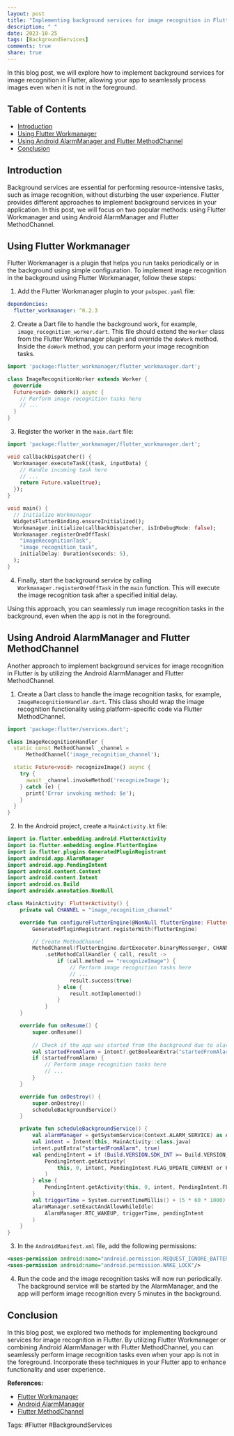 ```yaml
---
layout: post
title: "Implementing background services for image recognition in Flutter"
description: " "
date: 2023-10-25
tags: [BackgroundServices]
comments: true
share: true
---
```


In this blog post, we will explore how to implement background services for image recognition in Flutter, allowing your app to seamlessly process images even when it is not in the foreground.

## Table of Contents
- [Introduction](#introduction)
- [Using Flutter Workmanager](#using-flutter-workmanager)
- [Using Android AlarmManager and Flutter MethodChannel](#using-android-alarmmanager-and-flutter-methodchannel)
- [Conclusion](#conclusion)

## Introduction

Background services are essential for performing resource-intensive tasks, such as image recognition, without disturbing the user experience. Flutter provides different approaches to implement background services in your application. In this post, we will focus on two popular methods: using Flutter Workmanager and using Android AlarmManager and Flutter MethodChannel.

## Using Flutter Workmanager

Flutter Workmanager is a plugin that helps you run tasks periodically or in the background using simple configuration. To implement image recognition in the background using Flutter Workmanager, follow these steps:

1. Add the Flutter Workmanager plugin to your `pubspec.yaml` file:

```yaml
dependencies:
  flutter_workmanager: ^0.2.3
```

2. Create a Dart file to handle the background work, for example, `image_recognition_worker.dart`. This file should extend the `Worker` class from the Flutter Workmanager plugin and override the `doWork` method. Inside the `doWork` method, you can perform your image recognition tasks.

```dart
import 'package:flutter_workmanager/flutter_workmanager.dart';

class ImageRecognitionWorker extends Worker {
  @override
  Future<void> doWork() async {
    // Perform image recognition tasks here
    // ...
  }
}
```

3. Register the worker in the `main.dart` file:

```dart
import 'package:flutter_workmanager/flutter_workmanager.dart';

void callbackDispatcher() {
  Workmanager.executeTask((task, inputData) {
    // Handle incoming task here
    // ...
    return Future.value(true);
  });
}

void main() {
  // Initialize Workmanager
  WidgetsFlutterBinding.ensureInitialized();
  Workmanager.initialize(callbackDispatcher, isInDebugMode: false);
  Workmanager.registerOneOffTask(
    "imageRecognitionTask",
    "image_recognition_task",
    initialDelay: Duration(seconds: 5),
  );
}
```

4. Finally, start the background service by calling `Workmanager.registerOneOffTask` in the `main` function. This will execute the image recognition task after a specified initial delay.

Using this approach, you can seamlessly run image recognition tasks in the background, even when the app is not in the foreground.

## Using Android AlarmManager and Flutter MethodChannel

Another approach to implement background services for image recognition in Flutter is by utilizing the Android AlarmManager and Flutter MethodChannel.

1. Create a Dart class to handle the image recognition tasks, for example, `ImageRecognitionHandler.dart`. This class should wrap the image recognition functionality using platform-specific code via Flutter MethodChannel.

```dart
import 'package:flutter/services.dart';

class ImageRecognitionHandler {
  static const MethodChannel _channel =
      MethodChannel('image_recognition_channel');

  static Future<void> recognizeImage() async {
    try {
      await _channel.invokeMethod('recognizeImage');
    } catch (e) {
      print('Error invoking method: $e');
    }
  }
}
```

2. In the Android project, create a `MainActivity.kt` file:

```kotlin
import io.flutter.embedding.android.FlutterActivity
import io.flutter.embedding.engine.FlutterEngine
import io.flutter.plugins.GeneratedPluginRegistrant
import android.app.AlarmManager
import android.app.PendingIntent
import android.content.Context
import android.content.Intent
import android.os.Build
import androidx.annotation.NonNull

class MainActivity: FlutterActivity() {
    private val CHANNEL = "image_recognition_channel"

    override fun configureFlutterEngine(@NonNull flutterEngine: FlutterEngine) {
        GeneratedPluginRegistrant.registerWith(flutterEngine)

        // Create MethodChannel
        MethodChannel(flutterEngine.dartExecutor.binaryMessenger, CHANNEL)
            .setMethodCallHandler { call, result ->
                if (call.method == "recognizeImage") {
                    // Perform image recognition tasks here
                    // ...
                    result.success(true)
                } else {
                    result.notImplemented()
                }
            }
    }

    override fun onResume() {
        super.onResume()
        
        // Check if the app was started from the background due to alarm
        val startedFromAlarm = intent?.getBooleanExtra("startedFromAlarm", false) ?: false
        if (startedFromAlarm) {
            // Perform image recognition tasks here
            // ...
        }
    }

    override fun onDestroy() {
        super.onDestroy()
        scheduleBackgroundService()
    }

    private fun scheduleBackgroundService() {
        val alarmManager = getSystemService(Context.ALARM_SERVICE) as AlarmManager
        val intent = Intent(this, MainActivity::class.java)
        intent.putExtra("startedFromAlarm", true)
        val pendingIntent = if (Build.VERSION.SDK_INT >= Build.VERSION_CODES.M) {
            PendingIntent.getActivity(
                this, 0, intent, PendingIntent.FLAG_UPDATE_CURRENT or PendingIntent.FLAG_IMMUTABLE
            )
        } else {
            PendingIntent.getActivity(this, 0, intent, PendingIntent.FLAG_UPDATE_CURRENT)
        }
        val triggerTime = System.currentTimeMillis() + (5 * 60 * 1000) // Run every 5 minutes
        alarmManager.setExactAndAllowWhileIdle(
            AlarmManager.RTC_WAKEUP, triggerTime, pendingIntent
        )
    }
}
```

3. In the `AndroidManifest.xml` file, add the following permissions:

```xml
<uses-permission android:name="android.permission.REQUEST_IGNORE_BATTERY_OPTIMIZATIONS"/>
<uses-permission android:name="android.permission.WAKE_LOCK"/>
```

4. Run the code and the image recognition tasks will now run periodically. The background service will be started by the AlarmManager, and the app will perform image recognition every 5 minutes in the background.

## Conclusion

In this blog post, we explored two methods for implementing background services for image recognition in Flutter. By utilizing Flutter Workmanager or combining Android AlarmManager with Flutter MethodChannel, you can seamlessly perform image recognition tasks even when your app is not in the foreground. Incorporate these techniques in your Flutter app to enhance functionality and user experience.

**References:**
- [Flutter Workmanager](https://pub.dev/packages/flutter_workmanager)
- [Android AlarmManager](https://developer.android.com/reference/android/app/AlarmManager)
- [Flutter MethodChannel](https://api.flutter.dev/flutter/services/MethodChannel-class.html)

Tags: #Flutter #BackgroundServices